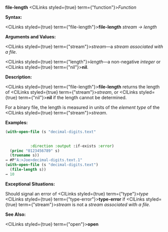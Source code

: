 **file-length** <ClLinks styled={true} term={"function"}><i>Function</i></ClLinks> 



**Syntax:** 



<ClLinks styled={true} term={"file-length"}><b>file-length</b></ClLinks> *stream → length* 



**Arguments and Values:** 



<ClLinks styled={true} term={"stream"}><i>stream</i></ClLinks>—a *stream associated with a file*. 



<ClLinks styled={true} term={"length"}><i>length</i></ClLinks>—a non-negative *integer* or <ClLinks styled={true} term={"nil"}><b>nil</b></ClLinks>. 



**Description:** 



<ClLinks styled={true} term={"file-length"}><b>file-length</b></ClLinks> returns the length of <ClLinks styled={true} term={"stream"}><i>stream</i></ClLinks>, or <ClLinks styled={true} term={"nil"}><b>nil</b></ClLinks> if the length cannot be determined. 



For a binary file, the length is measured in units of the *element type* of the <ClLinks styled={true} term={"stream"}><i>stream</i></ClLinks>. 

**Examples:**
```lisp
(with-open-file (s "decimal-digits.text" 
		   
		   
		   :direction :output :if-exists :error) 
  (princ "0123456789" s) 
  (truename s)) 
→ #P"A:>Joe>decimal-digits.text.1" 
(with-open-file (s "decimal-digits.text") 
  (file-length s)) 
→ 10 
```
**Exceptional Situations:** 



Should signal an error of <ClLinks styled={true} term={"type"}><i>type</i></ClLinks> <ClLinks styled={true} term={"type-error"}><b>type-error</b></ClLinks> if <ClLinks styled={true} term={"stream"}><i>stream</i></ClLinks> is not a *stream associated with a file*. 



**See Also:** 



<ClLinks styled={true} term={"open"}><b>open</b></ClLinks> 



